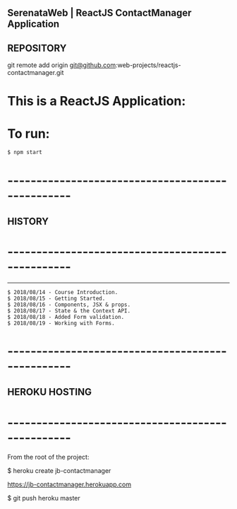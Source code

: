 ## SerenataWeb | ReactJS ContactManager Application

## REPOSITORY

git remote add origin git@github.com:web-projects/reactjs-contactmanager.git

# This is a ReactJS Application:

# To run:

    $ npm start

# -------------------------------------------------

## HISTORY

# -------------------------------------------------

---

    $ 2018/08/14 - Course Introduction.
    $ 2018/08/15 - Getting Started.
    $ 2018/08/16 - Components, JSX & props.
    $ 2018/08/17 - State & the Context API.
    $ 2018/08/18 - Added Form validation.
    $ 2018/08/19 - Working with Forms.

# -------------------------------------------------

## HEROKU HOSTING

# -------------------------------------------------

From the root of the project:

$ heroku create jb-contactmanager

https://jb-contactmanager.herokuapp.com

$ git push heroku master
